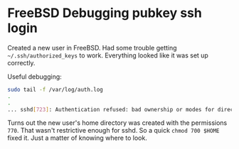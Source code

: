 # FreeBSD Debugging pubkey ssh login

Created a new user in FreeBSD. Had some trouble getting `~/.ssh/authorized_keys` to work. Everything looked like it was set up correctly. 

Useful debugging: 

```sh
sudo tail -f /var/log/auth.log
.
.
... sshd[723]: Authentication refused: bad ownership or modes for directory /usr/home/<user>
```

Turns out the new user's home directory was created with the permissions `770`. That wasn't restrictive enough for sshd. So a quick `chmod 700 $HOME` fixed it. Just a matter of knowing where to look. 